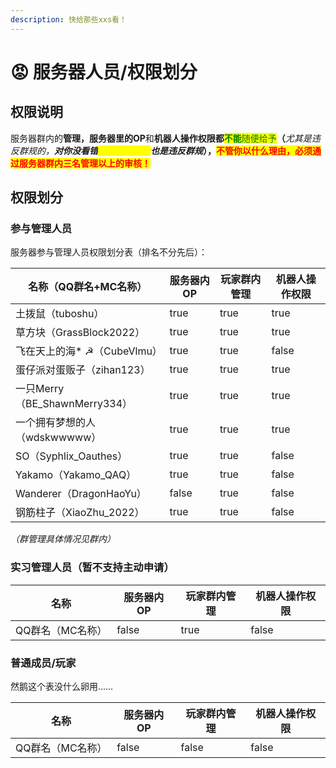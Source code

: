 ```yaml
---
description: 快给那些xxs看！
---
```


# 😡 服务器人员/权限划分

## 权限说明

服务器群内的**管理，**服务器里的**OP**和**机器人操作权限都**<mark style="color:green;">**不能**</mark><mark style="color:green;">随便给予</mark>**（**_尤其是违反群规的，**对你没看错**<mark style="color:yellow;">**刷屏要权限的**</mark>**也是违反群规**_**），**<mark style="color:red;">**不管你以什么理由，必须通过服务器群内三名管理以上的审核！**</mark>

## 权限划分

### 参与管理人员

服务器参与管理人员权限划分表（排名不分先后）：

<table><thead><tr><th>名称（QQ群名+MC名称）</th><th data-type="checkbox">服务器内OP</th><th data-type="checkbox">玩家群内管理</th><th data-type="checkbox">机器人操作权限</th></tr></thead><tbody><tr><td>土拨鼠（tuboshu）</td><td>true</td><td>true</td><td>true</td></tr><tr><td>草方块（GrassBlock2022）</td><td>true</td><td>true</td><td>true</td></tr><tr><td>飞在天上的海* ☭（CubeVlmu）</td><td>true</td><td>true</td><td>false</td></tr><tr><td>蛋仔派对蛋贩子（zihan123）</td><td>true</td><td>true</td><td>true</td></tr><tr><td>一只Merry（BE_ShawnMerry334）</td><td>true</td><td>true</td><td>true</td></tr><tr><td>一个拥有梦想的人（wdskwwwww）</td><td>true</td><td>true</td><td>true</td></tr><tr><td>SO（Syphlix_Oauthes）</td><td>true</td><td>true</td><td>false</td></tr><tr><td>Yakamo（Yakamo_QAQ）</td><td>true</td><td>true</td><td>false</td></tr><tr><td>Wanderer（DragonHaoYu）</td><td>false</td><td>true</td><td>false</td></tr><tr><td>钢筋柱子（XiaoZhu_2022）</td><td>true</td><td>true</td><td>false</td></tr></tbody></table>

_（群管理具体情况见群内）_

### 实习管理人员（暂不支持主动申请）

<table><thead><tr><th>名称</th><th data-type="checkbox">服务器内OP</th><th data-type="checkbox">玩家群内管理</th><th data-type="checkbox">机器人操作权限</th></tr></thead><tbody><tr><td>QQ群名（MC名称）</td><td>false</td><td>true</td><td>false</td></tr></tbody></table>

### 普通成员/玩家

然鹅这个表没什么卵用……

<table><thead><tr><th>名称</th><th data-type="checkbox">服务器内OP</th><th data-type="checkbox">玩家群内管理</th><th data-type="checkbox">机器人操作权限</th></tr></thead><tbody><tr><td>QQ群名（MC名称）</td><td>false</td><td>false</td><td>false</td></tr></tbody></table>
